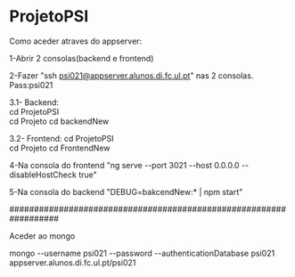 # ProjetoPSI

Como aceder atraves do appserver:

1-Abrir 2 consolas(backend e frontend)

2-Fazer "ssh psi021@appserver.alunos.di.fc.ul.pt" nas 2 consolas. Pass:psi021

3.1- Backend: 			
cd ProjetoPSI 	
cd Projeto 
cd backendNew

3.2- Frontend:
cd ProjetoPSI 	
cd Projeto 
cd FrontendNew

4-Na consola do frontend "ng serve --port 3021 --host 0.0.0.0 --disableHostCheck true"

5-Na consola do backend "DEBUG=bakcendNew:* | npm start"

##################################################################

Aceder ao mongo

mongo --username psi021 --password --authenticationDatabase psi021 appserver.alunos.di.fc.ul.pt/psi021
